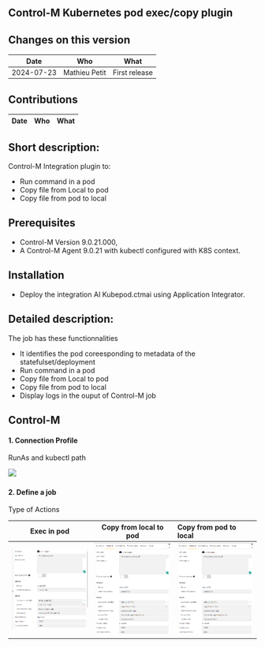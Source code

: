 ## Control-M Kubernetes pod exec/copy plugin
## Changes on this version

| Date | Who | What |
| - | - | - |
| 2024-07-23 | Mathieu Petit | First release |



## Contributions

| Date | Who | What |
| - | - | - |


## Short description:
Control-M Integration plugin to:
- Run command in a pod
- Copy file from Local to pod
- Copy file from pod to local

## Prerequisites
- Control-M Version 9.0.21.000,
- A Control-M Agent 9.0.21 with kubectl configured with K8S context.

## Installation

- Deploy the integration AI Kubepod.ctmai using Application Integrator.
 
## Detailed description:

The job has these functionnalities
- It identifies the pod coreesponding to metadata of the statefulset/deployment
- Run command in a pod
- Copy file from Local to pod
- Copy file from pod to local
- Display logs in the ouput of Control-M job
 

## Control-M

#### 1. Connection Profile 

RunAs and kubectl path

![](./images/cp.png)

#### 2. Define a job

Type of Actions

|       Exec in pod      | Copy from local to pod | Copy from pod to local |
|:----------------------:|:----------------------:|:-----------------------|
| ![](./images/job1.png) | ![](./images/job2.png) | ![](./images/job2.png) |
